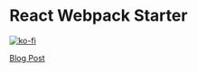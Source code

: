 # React Webpack Starter

[![ko-fi](https://www.ko-fi.com/img/githubbutton_sm.svg)](https://ko-fi.com/V7V5ZOMO)

[Blog Post](https://akhilaariyachandra.com/post/getting-started-in-react-with-webpack)
